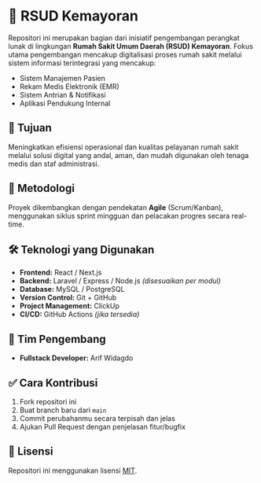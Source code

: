 # 🏥 RSUD Kemayoran

Repositori ini merupakan bagian dari inisiatif pengembangan perangkat lunak di lingkungan **Rumah Sakit Umum Daerah (RSUD) Kemayoran**. Fokus utama pengembangan mencakup digitalisasi proses rumah sakit melalui sistem informasi terintegrasi yang mencakup:

- Sistem Manajemen Pasien
- Rekam Medis Elektronik (EMR)
- Sistem Antrian & Notifikasi
- Aplikasi Pendukung Internal

## 🚀 Tujuan
Meningkatkan efisiensi operasional dan kualitas pelayanan rumah sakit melalui solusi digital yang andal, aman, dan mudah digunakan oleh tenaga medis dan staf administrasi.

## 📌 Metodologi
Proyek dikembangkan dengan pendekatan **Agile** (Scrum/Kanban), menggunakan siklus sprint mingguan dan pelacakan progres secara real-time.

## 🛠️ Teknologi yang Digunakan
- **Frontend:** React / Next.js
- **Backend:** Laravel / Express / Node.js *(disesuaikan per modul)*
- **Database:** MySQL / PostgreSQL
- **Version Control:** Git + GitHub
- **Project Management:** ClickUp
- **CI/CD:** GitHub Actions *(jika tersedia)*

## 👥 Tim Pengembang
- **Fullstack Developer:** Arif Widagdo
<!-- - **Frontend Developer:** 
- **Backend Developer:** 
- **QA Engineer:** 
- **UI/UX Designer:**  -->

## ✅ Cara Kontribusi
1. Fork repositori ini
2. Buat branch baru dari `main`
3. Commit perubahanmu secara terpisah dan jelas
4. Ajukan Pull Request dengan penjelasan fitur/bugfix

## 📄 Lisensi
Repositori ini menggunakan lisensi [MIT](LICENSE).
